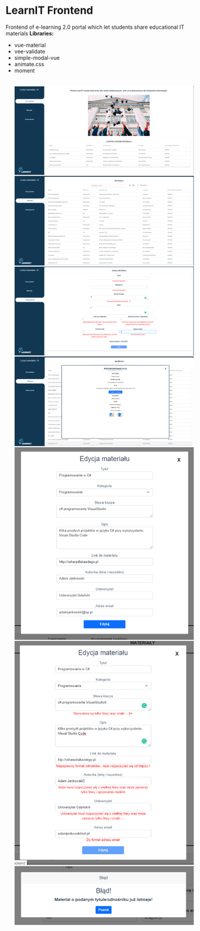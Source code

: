 # LearnIT Frontend
Frontend of e-learning 2.0 portal which let students share educational IT materials
**Libraries:**
- vue-material
- vee-validate
- simple-modal-vue
- animate.css
- moment
<br/><br/><br/>
![Home](https://github.com/KarolinaLewinska/LearnIT-Vue.js/blob/main/Interfaces/home.PNG)
![Materials](https://github.com/KarolinaLewinska/LearnIT-Vue.js/blob/main/Interfaces/materials.PNG)
![Add](https://github.com/KarolinaLewinska/LearnIT-Vue.js/blob/main/Interfaces/add.PNG)
![Details](https://github.com/KarolinaLewinska/LearnIT-Vue.js/blob/main/Interfaces/details.PNG)
![Edit](https://github.com/KarolinaLewinska/LearnIT-Vue.js/blob/main/Interfaces/edit.PNG)
![EditWithValidation](https://github.com/KarolinaLewinska/LearnIT-Vue.js/blob/main/Interfaces/editWithValidation.PNG)
![Error](https://github.com/KarolinaLewinska/LearnIT-Vue.js/blob/main/Interfaces/Error.PNG)

